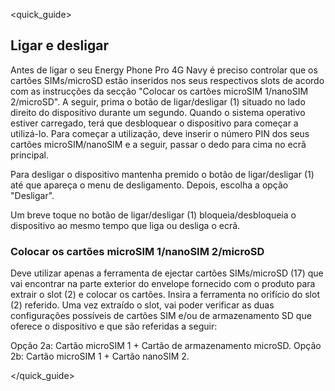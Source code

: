 <quick_guide>
## Ligar e desligar

Antes de ligar o seu Energy Phone Pro 4G Navy é preciso controlar que os cartões SIMs/microSD estão inseridos nos seus respectivos slots de acordo com as instrucções da secção "Colocar os cartões microSIM 1/nanoSIM 2/microSD". A seguir, prima o botão de ligar/desligar (1) situado no lado direito do dispositivo durante um segundo. Quando o sistema operativo estiver carregado, terá que desbloquear o dispositivo para começar a utilizá-lo. Para começar a utilização, deve inserir o número PIN dos seus cartões microSIM/nanoSIM e a seguir, passar o dedo para cima no ecrã principal.

Para desligar o dispositivo mantenha premido o botão de ligar/desligar (1) até que apareça o menu de desligamento. Depois, escolha a opção "Desligar".

Um breve toque no botão de ligar/desligar (1) bloqueia/desbloqueia o dispositivo ao mesmo tempo que liga ou desliga o ecrã.

### Colocar os cartões microSIM 1/nanoSIM 2/microSD

Deve utilizar apenas a ferramenta de ejectar cartões SIMs/microSD (17) que vai encontrar na parte exterior do envelope fornecido com o produto para extrair o slot (2) e colocar os cartões. Insira a ferramenta no orifício do slot (2) referido. Uma vez extraído o slot, vai poder verificar as duas configurações possíveis de cartões SIM e/ou de armazenamento SD que oferece o dispositivo e que são referidas a seguir:

Opção 2a: Cartão microSIM 1 + Cartão de armazenamento microSD.
Opção 2b: Cartão microSIM 1 + Cartão nanoSIM 2.

</quick_guide>
